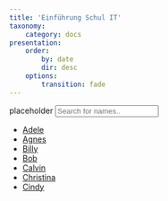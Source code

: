 ```yaml
---
title: 'Einführung Schul IT'
taxonomy:
    category: docs
presentation:
    order:
        by: date
        dir: desc
    options:
        transition: fade
---
```


placeholder
<input type="text" id="myInput" onkeyup="myFunction()" placeholder="Search for names..">

<ul id="myUL">
  <li><a href="#">Adele</a></li>
  <li><a href="#">Agnes</a></li>

  <li><a href="#">Billy</a></li>
  <li><a href="#">Bob</a></li>

  <li><a href="#">Calvin</a></li>
  <li><a href="#">Christina</a></li>
  <li><a href="#">Cindy</a></li>
</ul>

<script>
function myFunction() {
  // Declare variables
  var input, filter, ul, li, a, i, txtValue;
  input = document.getElementById('myInput');
  filter = input.value.toUpperCase();
  ul = document.getElementById("myUL");
  li = ul.getElementsByTagName('li');

  // Loop through all list items, and hide those who don't match the search query
  for (i = 0; i < li.length; i++) {
    a = li[i].getElementsByTagName("a")[0];
    txtValue = a.textContent || a.innerText;
    if (txtValue.toUpperCase().indexOf(filter) > -1) {
      li[i].style.display = "";
    } else {
      li[i].style.display = "none";
    }
  }
}
</script>